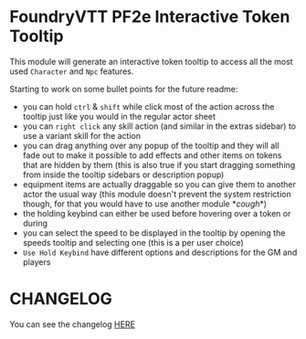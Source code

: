 # FoundryVTT PF2e Interactive Token Tooltip

This module will generate an interactive token tooltip to access all the most used `Character` and `Npc` features.

Starting to work on some bullet points for the future readme:

-   you can hold `ctrl` & `shift` while click most of the action across the tooltip just like you would in the regular actor sheet
-   you can `right click` any skill action (and similar in the extras sidebar) to use a variant skill for the action
-   you can drag anything over any popup of the tooltip and they will all fade out to make it possible to add effects and other items on tokens that are hidden by them (this is also true if you start dragging something from inside the tooltip sidebars or description popup)
-   equipment items are actually draggable so you can give them to another actor the usual way (this module doesn't prevent the system restriction though, for that you would have to use another module \*_cough_\*)
-   the holding keybind can either be used before hovering over a token or during
-   you can select the speed to be displayed in the tooltip by opening the speeds tooltip and selecting one (this is a per user choice)
-   `Use Hold Keybind` have different options and descriptions for the GM and players

# CHANGELOG

You can see the changelog [HERE](./CHANGELOG.md)

